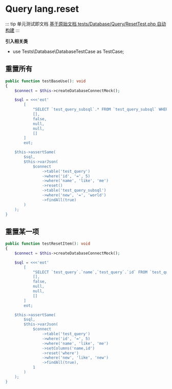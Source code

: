 # Query lang.reset

::: tip 单元测试即文档
[基于原始文档 tests/Database/Query/ResetTest.php 自动构建](https://github.com/hunzhiwange/framework/blob/master/tests/Database/Query/ResetTest.php)
:::
    
**引入相关类**

 * use Tests\Database\DatabaseTestCase as TestCase;

## 重置所有

``` php
public function testBaseUse(): void
{
    $connect = $this->createDatabaseConnectMock();

    $sql = <<<'eot'
        [
            "SELECT `test_query_subsql`.* FROM `test_query_subsql` WHERE `test_query_subsql`.`new` = 'world'",
            [],
            false,
            null,
            null,
            []
        ]
        eot;

    $this->assertSame(
        $sql,
        $this->varJson(
            $connect
                ->table('test_query')
                ->where('id', '=', 5)
                ->where('name', 'like', 'me')
                ->reset()
                ->table('test_query_subsql')
                ->where('new', '=', 'world')
                ->findAll(true)
        )
    );
}
```
    
## 重置某一项

``` php
public function testResetItem(): void
{
    $connect = $this->createDatabaseConnectMock();

    $sql = <<<'eot'
        [
            "SELECT `test_query`.`name`,`test_query`.`id` FROM `test_query` WHERE `test_query`.`new` LIKE 'new'",
            [],
            false,
            null,
            null,
            []
        ]
        eot;

    $this->assertSame(
        $sql,
        $this->varJson(
            $connect
                ->table('test_query')
                ->where('id', '=', 5)
                ->where('name', 'like', 'me')
                ->setColumns('name,id')
                ->reset('where')
                ->where('new', 'like', 'new')
                ->findAll(true),
            1
        )
    );
}
```